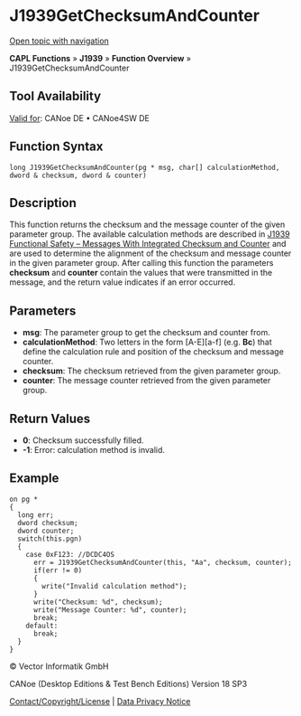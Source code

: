 # J1939GetChecksumAndCounter

[Open topic with navigation](../../../../../CANoeDEFamily.htm#Topics/CAPLFunctions/J1939/Functions/CAPLfunctionJ1939GetChecksumAndCounter.md)

**CAPL Functions** » **J1939** » **Function Overview** » J1939GetChecksumAndCounter

## Tool Availability

[Valid for](../../../Shared/FeatureAvailability.md): CANoe DE • CANoe4SW DE

## Function Syntax

```plaintext
long J1939GetChecksumAndCounter(pg * msg, char[] calculationMethod, dword & checksum, dword & counter)
```

## Description

This function returns the checksum and the message counter of the given parameter group. The available calculation methods are described in [J1939 Functional Safety – Messages With Integrated Checksum and Counter](../../../CANoeCANalyzer/J1939/j1939basics/j1939CrcAndCounter.md) and are used to determine the alignment of the checksum and message counter in the given parameter group. After calling this function the parameters **checksum** and **counter** contain the values that were transmitted in the message, and the return value indicates if an error occurred.

## Parameters

- **msg**: The parameter group to get the checksum and counter from.
- **calculationMethod**: Two letters in the form [A-E][a-f] (e.g. **Bc**) that define the calculation rule and position of the checksum and message counter.
- **checksum**: The checksum retrieved from the given parameter group.
- **counter**: The message counter retrieved from the given parameter group.

## Return Values

- **0**: Checksum successfully filled.
- **-1**: Error: calculation method is invalid.

## Example

```plaintext
on pg *
{
  long err;
  dword checksum;
  dword counter;
  switch(this.pgn)
  {
    case 0xF123: //DCDC4OS
      err = J1939GetChecksumAndCounter(this, "Aa", checksum, counter);
      if(err != 0)
      {
        write("Invalid calculation method");
      }
      write("Checksum: %d", checksum);
      write("Message Counter: %d", counter);
      break;
    default:
      break;
  }
}
```

© Vector Informatik GmbH

CANoe (Desktop Editions & Test Bench Editions) Version 18 SP3

[Contact/Copyright/License](../../../Shared/ContactCopyrightLicense.md) | [Data Privacy Notice](https://www.vector.com/int/en/company/get-info/privacy-policy/)